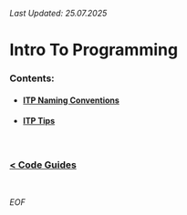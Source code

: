 *Last Updated: 25.07.2025*

# Intro To Programming

### Contents:
- #### [ITP Naming Conventions][itp-naming-conventions]
- #### [ITP Tips][itp-tips]

[itp-naming-conventions]: https://github.com/rento-fox/Code-Guides/blob/main/Intro%20To%20Programming/ITP%20Naming%20Conventions.md 'ITP Naming Conventions.md'

[itp-tips]: https://github.com/rento-fox/Code-Guides/blob/main/Intro%20To%20Programming/ITP%20Tips.md 'ITP Tips.md'

<br>

### [< Code Guides][code-guides]

[code-guides]: https://github.com/rento-fox/Code-Guides 'Code-Guides'

<br>

*EOF*
